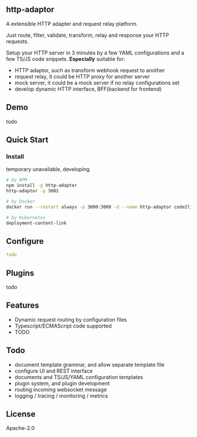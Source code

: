 ## http-adaptor
A extensible HTTP adapter and request relay platform. 

Just route, filter, validate, transform, relay and response your HTTP requests.

Setup your HTTP server in 3 minutes by a few YAML configurations and a few TS/JS code snippets.
**Especially** suitable for:
- HTTP adaptor, such as transform webhook request to another
- request relay, it could be HTTP proxy for another server
- mock server, it could be a mock server if no relay configurations set
- develop dynamic HTTP interface, BFF(backend for frontend)

## Demo
todo

## Quick Start

### Install
temporary unavailable, developing
```bash
# by NPM
npm install -g http-adaptor
http-adaptor -p 3001

# by Docker
docker run --restart always -p 3000:3000 -d --name http-adaptor code2life/http-adaptor

# by Kubernetes
deployment-content-link
```

## Configure
```yaml
todo
```

## Plugins
todo

## Features
- Dynamic request routing by configuration files
- Typescript/ECMAScript code supported
- TODO

## Todo
- document template grammar, and allow separate template file
- configure UI and REST interface
- documents and TS/JS/YAML configuration templates
- plugin system, and plugin development
- routing incoming websocket message
- logging / tracing / monitoring / metrics

## License
Apache-2.0